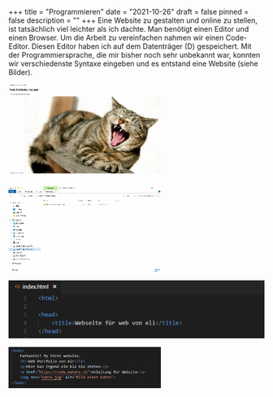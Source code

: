 +++
title = "Programmieren"
date = "2021-10-26"
draft = false
pinned = false
description = ""
+++
Eine Website zu gestalten und online zu stellen, ist tatsächlich viel leichter als ich dachte. Man benötigt einen Editor und einen Browser. Um die Arbeit zu vereinfachen nahmen wir einen Code-Editor.  Diesen Editor haben ich auf dem Datenträger (D) gespeichert. Mit der Programmiersprache, die mir bisher noch sehr unbekannt war, konnten wir verschiedenste Syntaxe eingeben und es entstand eine Website (siehe Bilder).

![Die entstandene Website](web-blog.png4-300x184-.jpg)

![Abspeicherung Bild](web-blog.png3-300x169-.jpg)

![Aufschriften die man im Tab sehen kann](web-blog.png)

![Text auf der Website](web-blog.png2-300x81-.jpg)